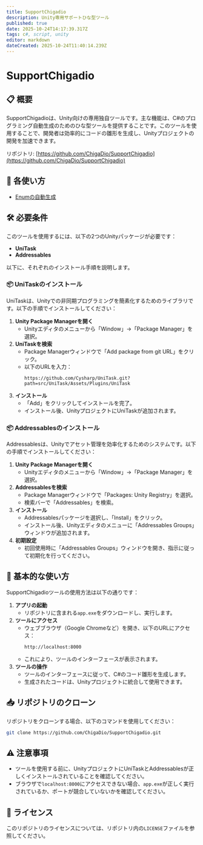 ```yaml
---
title: SupportChigadio
description: Unity専用サポートひな型ツール
published: true
date: 2025-10-24T14:17:39.317Z
tags: c#, script, unity
editor: markdown
dateCreated: 2025-10-24T11:40:14.239Z
---
```


# **SupportChigadio**

## 📋 **概要**
SupportChigadioは、Unity向けの専用独自ツールです。主な機能は、C#のプログラミング自動生成のためのひな型ツールを提供することです。このツールを使用することで、開発者は効率的にコードの雛形を生成し、Unityプロジェクトの開発を加速できます。

リポジトリ: [https://github.com/ChigaDio/SupportChigadio](https://github.com/ChigaDio/SupportChigadio)

## 📜 **各使い方**
- [Enumの自動生成](https://wiki-heroku-9e9k.onrender.com/ja/home/SupportChigadio/Enum)

## 🛠️ **必要条件**
このツールを使用するには、以下の2つのUnityパッケージが必要です：
- **UniTask**
- **Addressables**

以下に、それぞれのインストール手順を説明します。

### 📦 **UniTaskのインストール**
UniTaskは、Unityでの非同期プログラミングを簡素化するためのライブラリです。以下の手順でインストールしてください：

1. **Unity Package Managerを開く**
   - Unityエディタのメニューから「Window」→「Package Manager」を選択。
2. **UniTaskを検索**
   - Package Managerウィンドウで「Add package from git URL」をクリック。
   - 以下のURLを入力：
     ```
     https://github.com/Cysharp/UniTask.git?path=src/UniTask/Assets/Plugins/UniTask  
     ```
3. **インストール**
   - 「Add」をクリックしてインストールを完了。
   - インストール後、UnityプロジェクトにUniTaskが追加されます。

### 📦 **Addressablesのインストール**
Addressablesは、Unityでアセット管理を効率化するためのシステムです。以下の手順でインストールしてください：

1. **Unity Package Managerを開く**
   - Unityエディタのメニューから「Window」→「Package Manager」を選択。
2. **Addressablesを検索**
   - Package Managerウィンドウで「Packages: Unity Registry」を選択。
   - 検索バーで「Addressables」を検索。
3. **インストール**
   - Addressablesパッケージを選択し、「Install」をクリック。
   - インストール後、Unityエディタのメニューに「Addressables Groups」ウィンドウが追加されます。
4. **初期設定**
   - 初回使用時に「Addressables Groups」ウィンドウを開き、指示に従って初期化を行ってください。

## 🚀 **基本的な使い方**
SupportChigadioツールの使用方法は以下の通りです：

1. **アプリの起動**
   - リポジトリに含まれる`app.exe`をダウンロードし、実行します。
2. **ツールにアクセス**
   - ウェブブラウザ（Google Chromeなど）を開き、以下のURLにアクセス：
     ```
     http://localhost:8000
     ```
   - これにより、ツールのインターフェースが表示されます。
3. **ツールの操作**
   - ツールのインターフェースに従って、C#のコード雛形を生成します。
   - 生成されたコードは、Unityプロジェクトに統合して使用できます。

## 📥 **リポジトリのクローン**
リポジトリをクローンする場合、以下のコマンドを使用してください：
```bash
git clone https://github.com/ChigaDio/SupportChigadio.git
```

## ⚠️ **注意事項**
- ツールを使用する前に、UnityプロジェクトにUniTaskとAddressablesが正しくインストールされていることを確認してください。
- ブラウザで`localhost:8000`にアクセスできない場合、`app.exe`が正しく実行されているか、ポートが競合していないかを確認してください。

## 📜 **ライセンス**
このリポジトリのライセンスについては、リポジトリ内の`LICENSE`ファイルを参照してください。